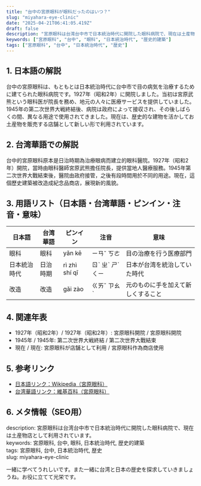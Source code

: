 ```yaml
---
title: "台中の宮原眼科が眼科だったのはいつ？"
slug: "miyahara-eye-clinic"
date: "2025-04-21T06:41:05.419Z"
draft: false
description: "宮原眼科は台湾台中市で日本統治時代に開院した眼科病院で、現在は土産物店として利用されています。"
keywords: ["宮原眼科", "台中", "眼科", "日本統治時代", "歴史的建築"]
tags: ["宮原眼科", "台中", "日本統治時代", "歴史"]
---
```


## 1. 日本語の解説  
台中の宮原眼科は、もともとは日本統治時代に台中市で目の病気を治療するために建てられた眼科病院です。1927年（昭和2年）に開院しました。当初は宮原武熊という眼科医が院長を務め、地元の人々に医療サービスを提供していました。1945年の第二次世界大戦終結後、病院は政府によって接収され、その後しばらくの間、異なる用途で使用されてきました。現在は、歴史的な建物を活かしてお土産物を販売する店舗として新しい形で利用されています。

## 2. 台湾華語での解説  
台中的宮原眼科原本是日治時期為治療眼病而建立的眼科醫院。1927年（昭和2年）開院，當時由眼科醫師宮原武熊擔任院長，提供當地人醫療服務。1945年第二次世界大戰結束後，醫院由政府接管，之後有段時間用於不同的用途。現在，這個歷史建築被改造成紀念品商店，展現新的風貌。

## 3. 用語リスト（日本語・台湾華語・ピンイン・注音・意味）  
| 日本語 | 台湾華語 | ピンイン | 注音 | 意味 |
|--------|----------|----------|------|------|
| 眼科  | 眼科     | yǎn kē  | ㄧㄢˇ ㄎㄜ | 目の治療を行う医療部門 |
| 日本統治時代 | 日治時期 | rì zhì shí qī | ㄖˋ ㄓˋ ㄕˊ ㄑㄧ | 日本が台湾を統治していた時代 |
| 改造  | 改造     | gǎi zào | ㄍㄞˇ ㄗㄠˋ | 元のものに手を加えて新しくすること |
  
## 4. 関連年表  
- 1927年（昭和2年）/ 1927年（昭和2年）: 宮原眼科開院 / 宮原眼科開院
- 1945年 / 1945年: 第二次世界大戦終結 / 第二次世界大戰結束
- 現在 / 現在: 宮原眼科が店舗として利用 / 宮原眼科作為商店使用

## 5. 参考リンク  
- [日本語リンク：Wikipedia（宮原眼科）](https://ja.wikipedia.org/wiki/宮原眼科)
- [台湾華語リンク：維基百科（宮原眼科）](https://zh.wikipedia.org/wiki/宮原眼科)

## 6. メタ情報（SEO用）  
description: 宮原眼科は台湾台中市で日本統治時代に開院した眼科病院で、現在は土産物店として利用されています。  
keywords: 宮原眼科, 台中, 眼科, 日本統治時代, 歴史的建築  
tags: 宮原眼科, 台中, 日本統治時代, 歴史  
slug: miyahara-eye-clinic

一緒に学べてうれしいです。また一緒に台湾と日本の歴史を探求していきましょうね。お役に立てて光栄です。